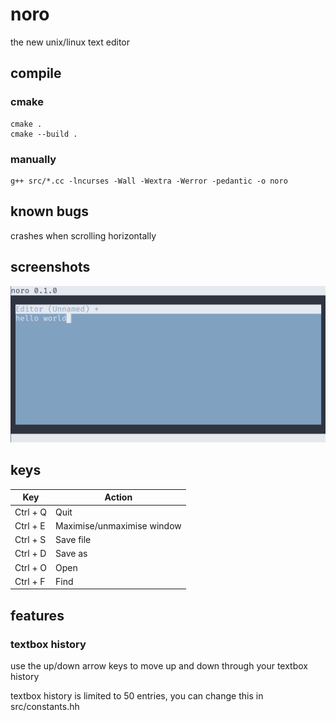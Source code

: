 # noro
the new unix/linux text editor

## compile
### cmake
```
cmake .
cmake --build .
```

### manually
```
g++ src/*.cc -lncurses -Wall -Wextra -Werror -pedantic -o noro
```

## known bugs
crashes when scrolling horizontally

## screenshots
<img src="/pic/noro.png">

## keys
| Key        | Action                     |
| ---------- | -------------------------- |
| Ctrl + Q   | Quit                       |
| Ctrl + E   | Maximise/unmaximise window |
| Ctrl + S   | Save file                  |
| Ctrl + D   | Save as                    |
| Ctrl + O   | Open                       |
| Ctrl + F   | Find                       |

## features
### textbox history
use the up/down arrow keys to move up and down through your textbox history

textbox history is limited to 50 entries, you can change this in src/constants.hh
